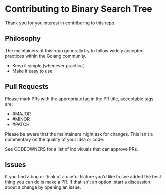 Contributing to Binary Search Tree
==================================

Thank you for you interest in contributing to this repo.

## Philosophy
The maintainers of this repo generally try to follow widely accepted practices
within the Golang community.

- Keep it simple (whenever practical)
- Make it easy to use

## Pull Requests
Please mark PRs with the appropriate tag in the PR title, acceptable tags are:
  - #MAJOR
  - #MINOR
  - #PATCH

Please be aware that the maintainers might ask for changes. This isn't a
commentary on the quality of your idea or code.

See CODEOWNERS for a list of individuals that can approve PRs.

## Issues
If you find a bug or think of a useful feature you'd like to see added the best
thing you can do is make a PR. If that isn't an option, start a discussion about
a change by opening an issue.
